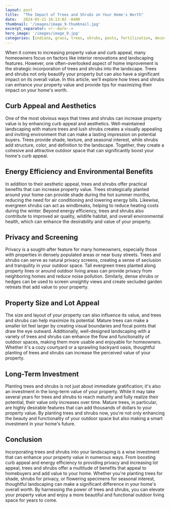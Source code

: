 ```yaml
---
layout: post
title:  "The Impact of Trees and Shrubs on Your Home's Worth"
date:   2024-05-21 16:13:02 -0400
thumbnail: '/images/image_9-thumbnail.jpg'
excerpt_separator: <!--more-->
hero_image: '/images/image_9.jpg'
categories: [indiana, grass, trees, shrubs, pests, fertilization, decoration, curb appeal, garden, flowers, recreation]
---
```

When it comes to increasing property value and curb appeal, many homeowners focus on factors like interior renovations and landscaping features.<!--more--> However, one often-overlooked aspect of home improvement is the strategic incorporation of trees and shrubs into the landscape. Trees and shrubs not only beautify your property but can also have a significant impact on its overall value. In this article, we'll explore how trees and shrubs can enhance your property value and provide tips for maximizing their impact on your home's worth.

## Curb Appeal and Aesthetics
One of the most obvious ways that trees and shrubs can increase property value is by enhancing curb appeal and aesthetics. Well-maintained landscaping with mature trees and lush shrubs creates a visually appealing and inviting environment that can make a lasting impression on potential buyers. Trees provide shade, texture, and seasonal interest, while shrubs add structure, color, and definition to the landscape. Together, they create a cohesive and attractive outdoor space that can significantly boost your home's curb appeal.

## Energy Efficiency and Environmental Benefits
In addition to their aesthetic appeal, trees and shrubs offer practical benefits that can increase property value. Trees strategically planted around your home can provide shade during the hot summer months, reducing the need for air conditioning and lowering energy bills. Likewise, evergreen shrubs can act as windbreaks, helping to reduce heating costs during the winter. Beyond energy efficiency, trees and shrubs also contribute to improved air quality, wildlife habitat, and overall environmental health, which can enhance the desirability and value of your property.

## Privacy and Screening
Privacy is a sought-after feature for many homeowners, especially those with properties in densely populated areas or near busy streets. Trees and shrubs can serve as natural privacy screens, creating a sense of seclusion and tranquility in your outdoor space. Tall evergreen trees planted along property lines or around outdoor living areas can provide privacy from neighboring homes and reduce noise pollution. Similarly, dense shrubs or hedges can be used to screen unsightly views and create secluded garden retreats that add value to your property.

## Property Size and Lot Appeal
The size and layout of your property can also influence its value, and trees and shrubs can help maximize its potential. Mature trees can make a smaller lot feel larger by creating visual boundaries and focal points that draw the eye outward. Additionally, well-designed landscaping with a variety of trees and shrubs can enhance the flow and functionality of outdoor spaces, making them more usable and enjoyable for homeowners. Whether it's a cozy courtyard or a sprawling backyard oasis, thoughtful planting of trees and shrubs can increase the perceived value of your property.

## Long-Term Investment
Planting trees and shrubs is not just about immediate gratification; it's also an investment in the long-term value of your property. While it may take several years for trees and shrubs to reach maturity and fully realize their potential, their value only increases over time. Mature trees, in particular, are highly desirable features that can add thousands of dollars to your property value. By planting trees and shrubs now, you're not only enhancing the beauty and functionality of your outdoor space but also making a smart investment in your home's future.

## Conclusion
Incorporating trees and shrubs into your landscaping is a wise investment that can enhance your property value in numerous ways. From boosting curb appeal and energy efficiency to providing privacy and increasing lot appeal, trees and shrubs offer a multitude of benefits that appeal to homebuyers and add value to your home. Whether you're planting trees for shade, shrubs for privacy, or flowering specimens for seasonal interest, thoughtful landscaping can make a significant difference in your home's overall worth. By harnessing the power of trees and shrubs, you can elevate your property value and enjoy a more beautiful and functional outdoor living space for years to come.
